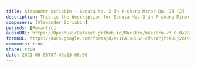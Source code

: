```yaml
---
title: Alexander Scriabin - Sonata No. 3 in F-sharp Minor Op. 23 (2)
description: This is the description for Sonata No. 3 in F-sharp Minor Op. 23 by Alexander Scriabin
composers: [Alexander Scriabin]
periods: [Romantic]
audioURL: https://OpenMusicDataset.github.io/Maestro/maestro-v3.0.0/2018/MIDI-Unprocessed_Recital9-11_MID--AUDIO_11_R1_2018_wav--2.midi
formURL: https://docs.google.com/forms/d/e/1FAIpQLSc-cfKsnrjPckUuj2orQryHfElQe-RcLlddz1DFUEteRg80wA/viewform
comments: true
share: true
date: 2021-08-08T07:43:13-06:00
---
```

